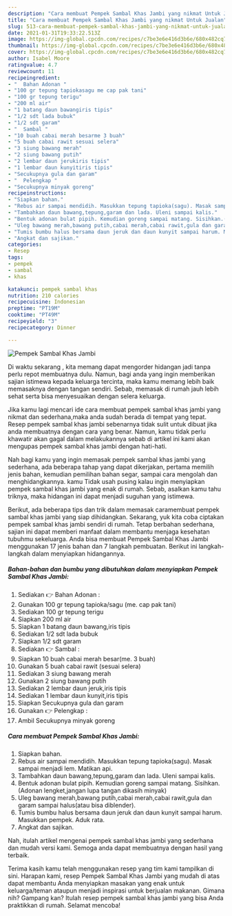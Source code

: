 ```yaml
---
description: "Cara membuat Pempek Sambal Khas Jambi yang nikmat Untuk Jualan"
title: "Cara membuat Pempek Sambal Khas Jambi yang nikmat Untuk Jualan"
slug: 513-cara-membuat-pempek-sambal-khas-jambi-yang-nikmat-untuk-jualan
date: 2021-01-31T19:33:22.513Z
image: https://img-global.cpcdn.com/recipes/c7be3e6e416d3b6e/680x482cq70/pempek-sambal-khas-jambi-foto-resep-utama.jpg
thumbnail: https://img-global.cpcdn.com/recipes/c7be3e6e416d3b6e/680x482cq70/pempek-sambal-khas-jambi-foto-resep-utama.jpg
cover: https://img-global.cpcdn.com/recipes/c7be3e6e416d3b6e/680x482cq70/pempek-sambal-khas-jambi-foto-resep-utama.jpg
author: Isabel Moore
ratingvalue: 4.7
reviewcount: 11
recipeingredient:
- "  Bahan Adonan "
- "100 gr tepung tapiokasagu me cap pak tani"
- "100 gr tepung terigu"
- "200 ml air"
- "1 batang daun bawangiris tipis"
- "1/2 sdt lada bubuk"
- "1/2 sdt garam"
- "  Sambal "
- "10 buah cabai merah besarme 3 buah"
- "5 buah cabai rawit sesuai selera"
- "3 siung bawang merah"
- "2 siung bawang putih"
- "2 lembar daun jerukiris tipis"
- "1 lembar daun kunyitiris tipis"
- "Secukupnya gula dan garam"
- "  Pelengkap "
- "Secukupnya minyak goreng"
recipeinstructions:
- "Siapkan bahan."
- "Rebus air sampai mendidih. Masukkan tepung tapioka(sagu). Masak sampai menjadi lem. Matikan api."
- "Tambahkan daun bawang,tepung,garam dan lada. Uleni sampai kalis."
- "Bentuk adonan bulat pipih. Kemudian goreng sampai matang. Sisihkan.(Adonan lengket,jangan lupa tangan dikasih minyak)"
- "Uleg bawang merah,bawang putih,cabai merah,cabai rawit,gula dan garam sampai halus(atau bisa diblender)."
- "Tumis bumbu halus bersama daun jeruk dan daun kunyit sampai harum. Masukkan pempek. Aduk rata."
- "Angkat dan sajikan."
categories:
- Resep
tags:
- pempek
- sambal
- khas

katakunci: pempek sambal khas 
nutrition: 210 calories
recipecuisine: Indonesian
preptime: "PT19M"
cooktime: "PT49M"
recipeyield: "3"
recipecategory: Dinner

---
```



![Pempek Sambal Khas Jambi](https://img-global.cpcdn.com/recipes/c7be3e6e416d3b6e/680x482cq70/pempek-sambal-khas-jambi-foto-resep-utama.jpg)

Di waktu  sekarang , kita memang dapat mengorder hidangan jadi tanpa perlu repot membuatnya dulu. Namun, bagi anda yang ingin memberikan sajian istimewa kepada keluarga tercinta, maka kamu memang lebih baik memasaknya dengan tangan sendiri. Sebab, memasak di rumah jauh lebih sehat serta bisa menyesuaikan dengan selera keluarga.

Jika kamu lagi mencari ide cara membuat pempek sambal khas jambi yang nikmat dan sederhana,maka anda sudah berada di tempat yang tepat. Resep pempek sambal khas jambi  sebenarnya tidak sulit untuk dibuat jika anda membuatnya dengan cara yang benar. Namun, kamu tidak perlu khawatir akan gagal dalam melakukannya 
sebab di artikel ini kami akan mengupas pempek sambal khas jambi dengan hati-hati.  



Nah bagi kamu yang ingin memasak pempek sambal khas jambi yang sederhana, ada beberapa tahap yang dapat dikerjakan, pertama memilih jenis bahan, kemudian pemilihan bahan segar, sampai cara mengolah dan menghidangkannya. kamu Tidak usah pusing kalau ingin menyiapkan pempek sambal khas jambi yang enak di rumah. Sebab, asalkan kamu  tahu triknya, maka hidangan ini dapat menjadi suguhan yang istimewa.

Berikut, ada beberapa tips dan trik dalam memasak caramembuat pempek sambal khas jambi yang siap dihidangkan. Sekarang, yuk kita coba ciptakan pempek sambal khas jambi sendiri di rumah. Tetap berbahan sederhana, sajian ini dapat memberi manfaat dalam membantu menjaga kesehatan tubuhmu sekeluarga. Anda bisa membuat Pempek Sambal Khas Jambi menggunakan 17 jenis bahan dan 7 langkah pembuatan. Berikut ini langkah-langkah dalam menyiapkan hidangannya.

<!--inarticleads1-->

##### Bahan-bahan dan bumbu yang dibutuhkan dalam menyiapkan Pempek Sambal Khas Jambi:

1. Sediakan  👉 Bahan Adonan :
1. Gunakan 100 gr tepung tapioka/sagu (me. cap pak tani)
1. Sediakan 100 gr tepung terigu
1. Siapkan 200 ml air
1. Siapkan 1 batang daun bawang,iris tipis
1. Sediakan 1/2 sdt lada bubuk
1. Siapkan 1/2 sdt garam
1. Sediakan  👉 Sambal :
1. Siapkan 10 buah cabai merah besar(me. 3 buah)
1. Gunakan 5 buah cabai rawit (sesuai selera)
1. Sediakan 3 siung bawang merah
1. Gunakan 2 siung bawang putih
1. Sediakan 2 lembar daun jeruk,iris tipis
1. Sediakan 1 lembar daun kunyit,iris tipis
1. Siapkan Secukupnya gula dan garam
1. Gunakan  👉 Pelengkap :
1. Ambil Secukupnya minyak goreng




<!--inarticleads2-->

##### Cara membuat Pempek Sambal Khas Jambi:

1. Siapkan bahan.
1. Rebus air sampai mendidih. Masukkan tepung tapioka(sagu). Masak sampai menjadi lem. Matikan api.
1. Tambahkan daun bawang,tepung,garam dan lada. Uleni sampai kalis.
1. Bentuk adonan bulat pipih. Kemudian goreng sampai matang. Sisihkan.(Adonan lengket,jangan lupa tangan dikasih minyak)
1. Uleg bawang merah,bawang putih,cabai merah,cabai rawit,gula dan garam sampai halus(atau bisa diblender).
1. Tumis bumbu halus bersama daun jeruk dan daun kunyit sampai harum. Masukkan pempek. Aduk rata.
1. Angkat dan sajikan.




Nah, itulah artikel mengenai  pempek sambal khas jambi  yang sederhana dan mudah versi kami. Semoga anda dapat membuatnya dengan hasil yang terbaik. 

Terima kasih kamu telah menggunakan resep yang tim kami tampilkan di sini. Harapan kami, resep  Pempek Sambal Khas Jambi yang mudah di atas dapat membantu Anda menyiapkan masakan yang enak untuk keluarga/teman ataupun menjadi inspirasi untuk berjualan makanan. Gimana nih? Gampang kan? Itulah resep pempek sambal khas jambi yang bisa Anda praktikkan di rumah. Selamat mencoba!


